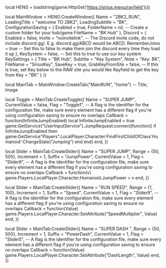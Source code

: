 local HENG = loadstring(game:HttpGet('https://sirius.menu/rayfield'))()


local MainWindow = HENG:CreateWindow({
	Name = "2BK2_RUN",
	LoadingTitle = "welcome TO 2BK2",
	LoadingSubtitle = "BK",
	ConfigurationSaving = {
	   Enabled = true,
	   FolderName = nil, -- Create a custom folder for your hub/game
	   FileName = "BK Hub"
	},
	Discord = {
	   Enabled = false,
	   Invite = "noinvitelink", -- The Discord invite code, do not include discord.gg/. E.g. discord.gg/ABCD would be ABCD.
	   RememberJoins = true -- Set this to false to make them join the discord every time they load it up
	},
	KeySystem = false, -- Set this to true to use our key system
	KeySettings = {
	   Title = "BK Hub",
	   Subtitle = "Key System",
	   Note = "Key: BK",
	   FileName = "SiriusKey",
	   SaveKey = true,
	   GrabKeyFromSite = false, -- If this is true, set Key below to the RAW site you would like Rayfield to get the key from
	   Key = "BK"
	}
 })


 local MainTab = MainWindow:CreateTab("MainRUN", "home") -- Title, Image



 local Toggle = MainTab:CreateToggle({
	Name = "SUPER JUMP",
	CurrentValue = false,
	Flag = "Toggle1", -- A flag is the identifier for the configuration file, make sure every element has a different flag if you're using configuration saving to ensure no overlaps
	Callback = function(InfiniteJumpEnabled)
        local InfiniteJumpEnabled = true
        game:GetService("UserInputService").JumpRequest:connect(function()
            if InfiniteJumpEnabled then
                game:GetService"Players".LocalPlayer.Character:FindFirstChildOfClass'Humanoid':ChangeState("Jumping")
            end
        end)
	end,
 })


 local Slider = MainTab:CreateSlider({
	Name = "SUPER JUMP",
	Range = {50, 500},
	Increment = 1,
	Suffix = "JumpPower",
	CurrentValue = 1,
	Flag = "Slider8", -- A flag is the identifier for the configuration file, make sure every element has a different flag if you're using configuration saving to ensure no overlaps
	Callback = function(v)
		game.Players.LocalPlayer.Character.Humanoid.JumpPower = v
	end,
 })
 
 local Slider = MainTab:CreateSlider({
    Name = "RUN SPEED",
    Range = {1, 100},
    Increment = 1,
    Suffix = "Speed",
    CurrentValue = 1,
    Flag = "Slider9", -- A flag is the identifier for the configuration file, make sure every element has a different flag if you're using configuration saving to ensure no overlaps
    Callback = function(Value)
     game.Players.LocalPlayer.Character:SetAttribute("SpeedMultiplier", Value)
    end,
 })

 local Slider = MainTab:CreateSlider({
    Name = "SUPER DASH ",
    Range = {50, 500},
    Increment = 1,
    Suffix = "PowerDash",
    CurrentValue = 1,
    Flag = "Slider5", -- A flag is the identifier for the configuration file, make sure every element has a different flag if you're using configuration saving to ensure no overlaps
    Callback = function(Value)
     game.Players.LocalPlayer.Character:SetAttribute("DashLength", Value)
    end,
 })
